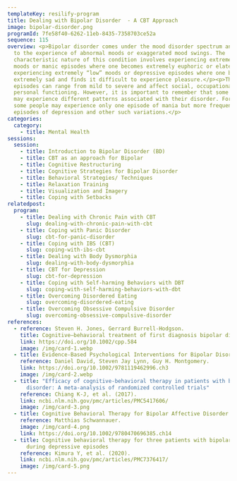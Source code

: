 ```yaml
---
templateKey: resilify-program
title: Dealing with Bipolar Disorder  - A CBT Approach
image: bipolar-disorder.png
programId: 7fe58f40-6262-11eb-8435-7358703ce52a
sequence: 115
overview: <p>Bipolar disorder comes under the mood disorder spectrum and refers
  to the experience of abnormal moods or exaggerated mood swings. The
  characteristic nature of this condition involves experiencing extremely “high”
  moods or manic episodes where one becomes extremely euphoric or elated and
  experiencing extremely “low” moods or depressive episodes where one becomes
  extremely sad and finds it difficult to experience pleasure.</p><p>These
  episodes can range from mild to severe and affect social, occupational and
  personal functioning. However, it is important to remember that some people
  may experience different patterns associated with their disorder. For example,
  some people may experience only one episode of mania but more frequent
  episodes of depression and other such variations.</p>
categories:
  category:
    - title: Mental Health
sessions:
  session:
    - title: Introduction to Bipolar Disorder (BD)
    - title: CBT as an approach for Bipolar
    - title: Cognitive Restructuring
    - title: Cognitive Strategies for Bipolar Disorder
    - title: Behavioral Strategies/ Techniques
    - title: Relaxation Training
    - title: Visualization and Imagery
    - title: Coping with Setbacks
relatedpost:
  program:
    - title: Dealing with Chronic Pain with CBT
      slug: dealing-with-chronic-pain-with-cbt
    - title: Coping with Panic Disorder
      slug: cbt-for-panic-disorder
    - title: Coping with IBS (CBT)
      slug: coping-with-ibs-cbt
    - title: Dealing with Body Dysmorphia
      slug: dealing-with-body-dysmorphia
    - title: CBT for Depression
      slug: cbt-for-depression
    - title: Coping with Self-harming Behaviors with DBT
      slug: coping-with-self-harming-behaviors-with-dbt
    - title: Overcoming Disordered Eating
      slug: overcoming-disordered-eating
    - title: Overcoming Obsessive Compulsive Disorder
      slug: overcoming-obsessive-compulsive-disorder
references:
  - reference: Steven H. Jones, Gerrard Burrell-Hodgson.
    title: Cognitive–behavioral treatment of first diagnosis bipolar disorder
    link: https://doi.org/10.1002/cpp.584
    image: /img/card-1.webp
  - title: Evidence-Based Psychological Interventions for Bipolar Disorder
    reference: Daniel David, Steven Jay Lynn, Guy H. Montgomery.
    link: https://doi.org/10.1002/9781119462996.ch3
    image: /img/card-2.webp
  - title: "Efficacy of cognitive-behavioral therapy in patients with bipolar
      disorder: A meta-analysis of randomized controlled trials"
    reference: Chiang K-J, et al. (2017).
    link: ncbi.nlm.nih.gov/pmc/articles/PMC5417606/
    image: /img/card-3.png
  - title: Cognitive Behavioral Therapy for Bipolar Affective Disorder
    reference: Matthias Schwannauer.
    image: /img/card-4.png
    link: https://doi.org/10.1002/9780470696385.ch14
  - title: Cognitive behavioral therapy for three patients with bipolar II disorder
      during depressive episodes
    reference: Kimura Y, et al. (2020).
    link: ncbi.nlm.nih.gov/pmc/articles/PMC7376417/
    image: /img/card-5.png
---
```

